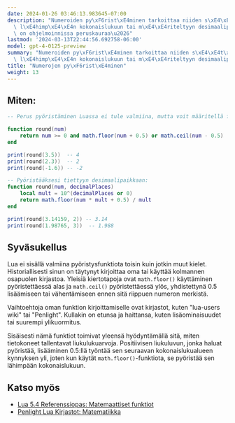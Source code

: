 ```yaml
---
date: 2024-01-26 03:46:13.983645-07:00
description: "Numeroiden py\xF6rist\xE4minen tarkoittaa niiden s\xE4\xE4t\xE4mist\xE4\
  \ l\xE4himp\xE4\xE4n kokonaislukuun tai m\xE4\xE4riteltyyn desimaalipaikkaan. Se\
  \ on ohjelmoinnissa peruskauraa\u2026"
lastmod: '2024-03-13T22:44:56.692758-06:00'
model: gpt-4-0125-preview
summary: "Numeroiden py\xF6rist\xE4minen tarkoittaa niiden s\xE4\xE4t\xE4mist\xE4\
  \ l\xE4himp\xE4\xE4n kokonaislukuun tai m\xE4\xE4riteltyyn desimaalipaikkaan."
title: "Numerojen py\xF6rist\xE4minen"
weight: 13
---
```


## Miten:
```lua
-- Perus pyöristäminen Luassa ei tule valmiina, mutta voit määritellä funktion:

function round(num)
    return num >= 0 and math.floor(num + 0.5) or math.ceil(num - 0.5)
end

print(round(3.5))  -- 4
print(round(2.3))  -- 2
print(round(-1.6)) -- -2

-- Pyöristääksesi tiettyyn desimaalipaikkaan:
function round(num, decimalPlaces)
    local mult = 10^(decimalPlaces or 0)
    return math.floor(num * mult + 0.5) / mult
end

print(round(3.14159, 2)) -- 3.14
print(round(1.98765, 3))  -- 1.988
```

## Syväsukellus
Lua ei sisällä valmiina pyöristysfunktiota toisin kuin jotkin muut kielet. Historiallisesti sinun on täytynyt kirjoittaa oma tai käyttää kolmannen osapuolen kirjastoa. Yleisiä kiertotapoja ovat `math.floor()` käyttäminen pyöristettäessä alas ja `math.ceil()` pyöristettäessä ylös, yhdistettynä 0.5 lisäämiseen tai vähentämiseen ennen sitä riippuen numeron merkistä.

Vaihtoehtoja oman funktion kirjoittamiselle ovat kirjastot, kuten "lua-users wiki" tai "Penlight". Kullakin on etunsa ja haittansa, kuten lisäominaisuudet tai suurempi ylikuormitus.

Sisäisesti nämä funktiot toimivat yleensä hyödyntämällä sitä, miten tietokoneet tallentavat liukulukuarvoja. Positiivisen liukuluvun, jonka haluat pyöristää, lisääminen 0.5:llä työntää sen seuraavan kokonaislukualueen kynnyksen yli, joten kun käytät `math.floor()`-funktiota, se pyöristää sen lähimpään kokonaislukuun.

## Katso myös
- [Lua 5.4 Referenssiopas: Matemaattiset funktiot](https://www.lua.org/manual/5.4/manual.html#6.7)
- [Penlight Lua Kirjastot: Matematiikka](https://github.com/lunarmodules/Penlight)
